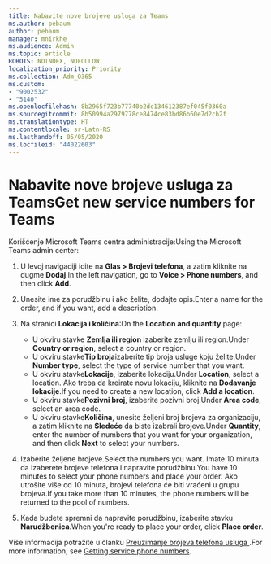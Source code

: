 ```yaml
---
title: Nabavite nove brojeve usluga za Teams
ms.author: pebaum
author: pebaum
manager: mnirkhe
ms.audience: Admin
ms.topic: article
ROBOTS: NOINDEX, NOFOLLOW
localization_priority: Priority
ms.collection: Adm_O365
ms.custom:
- "9002532"
- "5140"
ms.openlocfilehash: 8b2965f723b77740b2dc134612387ef045f0360a
ms.sourcegitcommit: 8b50994a2979778ce8474ce83bd86b60e7d2cb2f
ms.translationtype: HT
ms.contentlocale: sr-Latn-RS
ms.lasthandoff: 05/05/2020
ms.locfileid: "44022603"
---
```

# <a name="get-new-service-numbers-for-teams"></a><span data-ttu-id="03c16-102">Nabavite nove brojeve usluga za Teams</span><span class="sxs-lookup"><span data-stu-id="03c16-102">Get new service numbers for Teams</span></span>

<span data-ttu-id="03c16-103">Korišćenje Microsoft Teams centra administracije:</span><span class="sxs-lookup"><span data-stu-id="03c16-103">Using the Microsoft Teams admin center:</span></span>

1. <span data-ttu-id="03c16-104">U levoj navigaciji idite na **Glas > Brojevi telefona**, a zatim kliknite na dugme **Dodaj**.</span><span class="sxs-lookup"><span data-stu-id="03c16-104">In the left navigation, go to **Voice > Phone numbers**, and then click **Add**.</span></span>
2. <span data-ttu-id="03c16-105">Unesite ime za porudžbinu i ako želite, dodajte opis.</span><span class="sxs-lookup"><span data-stu-id="03c16-105">Enter a name for the order, and if you want, add a description.</span></span>
3. <span data-ttu-id="03c16-106">Na stranici **Lokacija i količina**:</span><span class="sxs-lookup"><span data-stu-id="03c16-106">On the **Location and quantity** page:</span></span>

    - <span data-ttu-id="03c16-107">U okviru stavke **Zemlja ili region** izaberite zemlju ili region.</span><span class="sxs-lookup"><span data-stu-id="03c16-107">Under **Country or region**, select a country or region.</span></span>
    - <span data-ttu-id="03c16-108">U okviru stavke**Tip broja**izaberite tip broja usluge koju želite.</span><span class="sxs-lookup"><span data-stu-id="03c16-108">Under **Number type**, select the type of service number that you want.</span></span>
    - <span data-ttu-id="03c16-109">U okviru stavke**Lokacije**, izaberite lokaciju.</span><span class="sxs-lookup"><span data-stu-id="03c16-109">Under **Location**, select a location.</span></span> <span data-ttu-id="03c16-110">Ako treba da kreirate novu lokaciju, kliknite na **Dodavanje lokacije**.</span><span class="sxs-lookup"><span data-stu-id="03c16-110">If you need to create a new location, click **Add a location**.</span></span>
    - <span data-ttu-id="03c16-111">U okviru stavke**Pozivni broj**, izaberite pozivni broj.</span><span class="sxs-lookup"><span data-stu-id="03c16-111">Under **Area code**, select an area code.</span></span>
    - <span data-ttu-id="03c16-112">U okviru stavke**Količina**, unesite željeni broj brojeva za organizaciju, a zatim kliknite na **Sledeće** da biste izabrali brojeve.</span><span class="sxs-lookup"><span data-stu-id="03c16-112">Under **Quantity**, enter the number of numbers that you want for your organization, and then click **Next** to select your numbers.</span></span>
    
4. <span data-ttu-id="03c16-113">Izaberite željene brojeve.</span><span class="sxs-lookup"><span data-stu-id="03c16-113">Select the numbers you want.</span></span> <span data-ttu-id="03c16-114">Imate 10 minuta da izaberete brojeve telefona i napravite porudžbinu.</span><span class="sxs-lookup"><span data-stu-id="03c16-114">You have 10 minutes to select your phone numbers and place your order.</span></span> <span data-ttu-id="03c16-115">Ako utrošite više od 10 minuta, brojevi telefona će biti vraćeni u grupu brojeva.</span><span class="sxs-lookup"><span data-stu-id="03c16-115">If you take more than 10 minutes, the phone numbers will be returned to the pool of numbers.</span></span>
5. <span data-ttu-id="03c16-116">Kada budete spremni da napravite porudžbinu, izaberite stavku **Narudžbenica**.</span><span class="sxs-lookup"><span data-stu-id="03c16-116">When you're ready to place your order, click **Place order**.</span></span>

<span data-ttu-id="03c16-117">Više informacija potražite u članku [Preuzimanje brojeva telefona usluga ](https://docs.microsoft.com/microsoftteams/getting-service-phone-numbers).</span><span class="sxs-lookup"><span data-stu-id="03c16-117">For more information, see [Getting service phone numbers](https://docs.microsoft.com/microsoftteams/getting-service-phone-numbers).</span></span>

